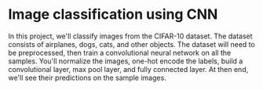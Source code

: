 # Image classification using CNN

In this project, we'll classify images from the CIFAR-10 dataset. 
The dataset consists of airplanes, dogs, cats, and other objects. 
The dataset will need to be preprocessed, then train a convolutional neural network on all the samples. You'll normalize the images, one-hot encode the labels, build a convolutional layer, max pool layer, and fully connected layer. 
At then end, we'll see their predictions on the sample images.
